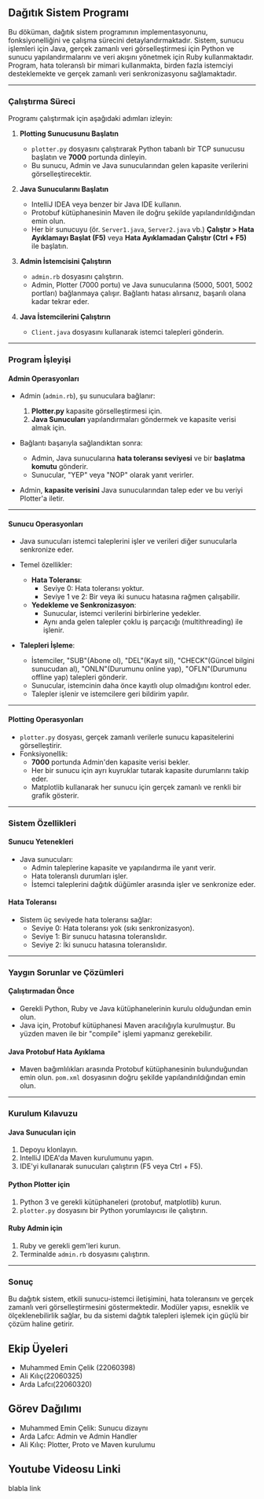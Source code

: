 ## Dağıtık Sistem Programı 

Bu döküman, dağıtık sistem programının implementasyonunu, fonksiyonelliğini ve çalışma sürecini detaylandırmaktadır. Sistem, sunucu işlemleri için Java, gerçek zamanlı veri görselleştirmesi için Python ve sunucu yapılandırmalarını ve veri akışını yönetmek için Ruby kullanmaktadır. Program, hata toleranslı bir mimari kullanmakta, birden fazla istemciyi desteklemekte ve gerçek zamanlı veri senkronizasyonu sağlamaktadır.

---

### **Çalıştırma Süreci**

Programı çalıştırmak için aşağıdaki adımları izleyin:

1. **Plotting Sunucusunu Başlatın**
    - `plotter.py` dosyasını çalıştırarak Python tabanlı bir TCP sunucusu başlatın ve **7000** portunda dinleyin.
    - Bu sunucu, Admin ve Java sunucularından gelen kapasite verilerini görselleştirecektir.

2. **Java Sunucularını Başlatın**
    - IntelliJ IDEA veya benzer bir Java IDE kullanın.
    - Protobuf kütüphanesinin Maven ile doğru şekilde yapılandırıldığından emin olun.
    - Her bir sunucuyu (ör. `Server1.java`, `Server2.java` vb.) **Çalıştır > Hata Ayıklamayı Başlat (F5)** veya **Hata Ayıklamadan Çalıştır (Ctrl + F5)** ile başlatın.

3. **Admin İstemcisini Çalıştırın**
    - `admin.rb` dosyasını çalıştırın.
    - Admin, Plotter (7000 portu) ve Java sunucularına (5000, 5001, 5002 portları) bağlanmaya çalışır. Bağlantı hatası alırsanız, başarılı olana kadar tekrar eder.

4. **Java İstemcilerini Çalıştırın**
    - `Client.java` dosyasını kullanarak istemci talepleri gönderin.
---

### **Program İşleyişi**

#### **Admin Operasyonları**
- Admin (`admin.rb`), şu sunuculara bağlanır:
    1. **Plotter.py** kapasite görselleştirmesi için.
    2. **Java Sunucuları** yapılandırmaları göndermek ve kapasite verisi almak için.

- Bağlantı başarıyla sağlandıktan sonra:
    - Admin, Java sunucularına **hata toleransı seviyesi** ve bir **başlatma komutu** gönderir.
    - Sunucular, "YEP" veya "NOP" olarak yanıt verirler.

- Admin, **kapasite verisini** Java sunucularından talep eder ve bu veriyi Plotter'a iletir.

---

#### **Sunucu Operasyonları**
- Java sunucuları istemci taleplerini işler ve verileri diğer sunucularla senkronize eder.
- Temel özellikler:
    - **Hata Toleransı**:
        - Seviye 0: Hata toleransı yoktur.
        - Seviye 1 ve 2: Bir veya iki sunucu hatasına rağmen çalışabilir.
    - **Yedekleme ve Senkronizasyon**:
        - Sunucular, istemci verilerini birbirlerine yedekler.
        - Aynı anda gelen talepler çoklu iş parçacığı (multithreading) ile işlenir.

- **Talepleri İşleme**:
    - İstemciler, "SUB"(Abone ol), "DEL"(Kayıt sil), "CHECK"(Güncel bilgini sunucudan al), "ONLN"(Durumunu online yap), "OFLN"(Durumunu offline yap) talepleri gönderir.
    - Sunucular, istemcinin daha önce kayıtlı olup olmadığını kontrol eder.
    - Talepler işlenir ve istemcilere geri bildirim yapılır.

---

#### **Plotting Operasyonları**
- `plotter.py` dosyası, gerçek zamanlı verilerle sunucu kapasitelerini görselleştirir.
- Fonksiyonellik:
    - **7000** portunda Admin'den kapasite verisi bekler.
    - Her bir sunucu için ayrı kuyruklar tutarak kapasite durumlarını takip eder.
    - Matplotlib kullanarak her sunucu için gerçek zamanlı ve renkli bir grafik gösterir.

---

### **Sistem Özellikleri**

#### **Sunucu Yetenekleri**
- Java sunucuları:
    - Admin taleplerine kapasite ve yapılandırma ile yanıt verir.
    - Hata toleranslı durumları işler.
    - İstemci taleplerini dağıtık düğümler arasında işler ve senkronize eder.

#### **Hata Toleransı**
- Sistem üç seviyede hata toleransı sağlar:
    - Seviye 0: Hata toleransı yok (sıkı senkronizasyon).
    - Seviye 1: Bir sunucu hatasına toleranslıdır.
    - Seviye 2: İki sunucu hatasına toleranslıdır.

---

### **Yaygın Sorunlar ve Çözümleri**

#### **Çalıştırmadan Önce**
- Gerekli Python, Ruby ve Java kütüphanelerinin kurulu olduğundan emin olun.
- Java için, Protobuf kütüphanesi Maven aracılığıyla kurulmuştur. Bu yüzden maven ile bir "compile" işlemi yapmanız gerekebilir.

#### **Java Protobuf Hata Ayıklama**
- Maven bağımlılıkları arasında Protobuf kütüphanesinin bulunduğundan emin olun. `pom.xml` dosyasının doğru şekilde yapılandırıldığından emin olun.

---

### **Kurulum Kılavuzu**

#### **Java Sunucuları için**
1. Depoyu klonlayın.
2. IntelliJ IDEA'da Maven kurulumunu yapın.
3. IDE'yi kullanarak sunucuları çalıştırın (F5 veya Ctrl + F5).

#### **Python Plotter için**
1. Python 3 ve gerekli kütüphaneleri (protobuf, matplotlib) kurun.
2. `plotter.py` dosyasını bir Python yorumlayıcısı ile çalıştırın.

#### **Ruby Admin için**
1. Ruby ve gerekli gem'leri kurun.
2. Terminalde `admin.rb` dosyasını çalıştırın.

---

### **Sonuç**
Bu dağıtık sistem, etkili sunucu-istemci iletişimini, hata toleransını ve gerçek zamanlı veri görselleştirmesini göstermektedir. Modüler yapısı, esneklik ve ölçeklenebilirlik sağlar, bu da sistemi dağıtık talepleri işlemek için güçlü bir çözüm haline getirir.

## Ekip Üyeleri
- Muhammed Emin Çelik (22060398)
- Ali Kılıç(22060325)
- Arda Lafcı(22060320)

## Görev Dağılımı
- Muhammed Emin Çelik: Sunucu dizaynı
- Arda Lafcı: Admin ve Admin Handler  
- Ali Kılıç: Plotter, Proto ve Maven kurulumu 

## Youtube Videosu Linki
blabla link